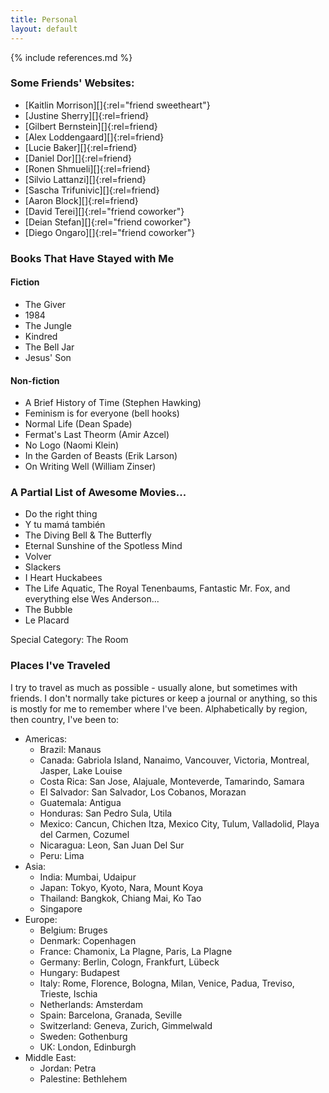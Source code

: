 ```yaml
---
title: Personal
layout: default
---
```


{% include references.md %}

### Some Friends' Websites:
- [Kaitlin Morrison][]{:rel="friend sweetheart"}
- [Justine Sherry][]{:rel=friend}
- [Gilbert Bernstein][]{:rel=friend}
- [Alex Loddengaard][]{:rel=friend}
- [Lucie Baker][]{:rel=friend}
- [Daniel Dor][]{:rel=friend}
- [Ronen Shmueli][]{:rel=friend}
- [Silvio Lattanzi][]{:rel=friend}
- [Sascha Trifunivic][]{:rel=friend}
- [Aaron Block][]{:rel=friend}
- [David Terei][]{:rel="friend coworker"}
- [Deian Stefan][]{:rel="friend coworker"}
- [Diego Ongaro][]{:rel="friend coworker"}

### Books That Have Stayed with Me

#### Fiction

- The Giver
- 1984
- The Jungle
- Kindred
- The Bell Jar
- Jesus' Son

#### Non-fiction

- A Brief History of Time (Stephen Hawking)
- Feminism is for everyone (bell hooks)
- Normal Life (Dean Spade)
- Fermat's Last Theorm (Amir Azcel)
- No Logo (Naomi Klein)
- In the Garden of Beasts (Erik Larson)
- On Writing Well (William Zinser)

### A Partial List of Awesome Movies...
- Do the right thing
- Y tu mamá también
- The Diving Bell &amp; The Butterfly
- Eternal Sunshine of the Spotless Mind
- Volver
- Slackers
- I Heart Huckabees
- The Life Aquatic, The Royal Tenenbaums, Fantastic Mr. Fox, and everything else Wes Anderson...
- The Bubble
- Le Placard

Special Category: The Room

### Places I've Traveled

I try to travel as much as possible - usually alone, but sometimes with
friends. I don't normally take pictures or keep a journal or anything, so this
is mostly for me to remember where I've been. Alphabetically by region, then
country, I've been to:

- Americas:
  - Brazil: Manaus
  - Canada: Gabriola Island, Nanaimo, Vancouver, Victoria, Montreal, Jasper, Lake Louise
  - Costa Rica: San Jose, Alajuale, Monteverde, Tamarindo, Samara
  - El Salvador: San Salvador, Los Cobanos, Morazan
  - Guatemala: Antigua
  - Honduras: San Pedro Sula, Utila
  - Mexico: Cancun, Chichen Itza, Mexico City, Tulum, Valladolid, Playa del Carmen, Cozumel
  - Nicaragua: Leon, San Juan Del Sur
  - Peru: Lima
- Asia:
  - India: Mumbai, Udaipur
  - Japan: Tokyo, Kyoto, Nara, Mount Koya
  - Thailand: Bangkok, Chiang Mai, Ko Tao
  - Singapore
- Europe:
  - Belgium: Bruges
  - Denmark: Copenhagen
  - France: Chamonix, La Plagne, Paris, La Plagne
  - Germany: Berlin, Cologn, Frankfurt, Lübeck
  - Hungary: Budapest
  - Italy: Rome, Florence, Bologna, Milan, Venice, Padua, Treviso, Trieste, Ischia
  - Netherlands: Amsterdam
  - Spain: Barcelona, Granada, Seville
  - Switzerland: Geneva, Zurich, Gimmelwald
  - Sweden: Gothenburg
  - UK: London, Edinburgh
- Middle East:
  - Jordan: Petra
  - Palestine: Bethlehem

